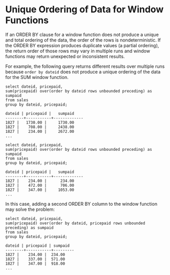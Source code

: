 # Unique Ordering of Data for Window Functions<a name="r_Examples_order_by_WF"></a>

If an ORDER BY clause for a window function does not produce a unique and total ordering of the data, the order of the rows is nondeterministic\. If the ORDER BY expression produces duplicate values \(a partial ordering\), the return order of those rows may vary in multiple runs and window functions may return unexpected or inconsistent results\. 

For example, the following query returns different results over multiple runs because `order by dateid` does not produce a unique ordering of the data for the SUM window function\. 

```
select dateid, pricepaid,
sum(pricepaid) over(order by dateid rows unbounded preceding) as sumpaid
from sales
group by dateid, pricepaid;

dateid | pricepaid |   sumpaid
--------+-----------+-------------
1827 |   1730.00 |     1730.00
1827 |    708.00 |     2438.00
1827 |    234.00 |     2672.00
...

select dateid, pricepaid,
sum(pricepaid) over(order by dateid rows unbounded preceding) as sumpaid
from sales
group by dateid, pricepaid;

dateid | pricepaid |   sumpaid
--------+-----------+-------------
1827 |    234.00 |      234.00
1827 |    472.00 |      706.00
1827 |    347.00 |     1053.00
...
```

 In this case, adding a second ORDER BY column to the window function may solve the problem: 

```
select dateid, pricepaid,
sum(pricepaid) over(order by dateid, pricepaid rows unbounded preceding) as sumpaid
from sales
group by dateid, pricepaid;

dateid | pricepaid | sumpaid
--------+-----------+---------
1827 |    234.00 |  234.00
1827 |    337.00 |  571.00
1827 |    347.00 |  918.00
...
```